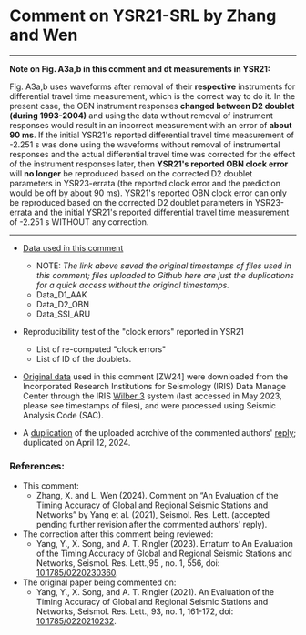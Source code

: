 # Comment on YSR21-SRL by Zhang and Wen
---
__Note on Fig. A3a,b in this comment and dt measurements in YSR21:__

Fig. A3a,b uses waveforms after removal of their __respective__ instruments for differential travel time measurement, which is the correct way to do it. In the present case, the OBN instrument responses __changed between D2 doublet (during 1993-2004)__ and using the data without removal of instrument responses would result in an incorrect measurement with an error of __about 90 ms__. If the initial YSR21's reported differential travel time measurement of -2.251 s was done using the waveforms without removal of instrumental responses and the actual differential travel time was corrected for the effect of the instrument responses later, then __YSR21's reported OBN clock error__ will __no longer__ be reproduced based on the corrected D2 doublet parameters in YSR23-errata (the reported clock error and the prediction would be off by about 90 ms). YSR21's reported OBN clock error can only be reproduced based on the corrected D2 doublet parameters in YSR23-errata and the initial YSR21's reported differential travel time measurement of -2.251 s WITHOUT any correction.

---
- [Data used in this comment](https://drive.google.com/file/d/1sp0piloKrSyO5Pwp5ytfGKvIjlbgTKHx/view?usp=drive_link)
    - NOTE: _The link above saved the original timestamps of files used in this comment; files uploaded to Github here are just the duplications for a quick access without the original timestamps._ 
  - Data_D1_AAK
  - Data_D2_OBN
  - Data_SSI_ARU

- Reproducibility test of the "clock errors" reported in YSR21
  - List of re-computed "clock errors"
  - List of ID of the doublets.

- [Original data](https://drive.google.com/drive/folders/1Z9Y1KwOJ1nUYWizEzCIUrgwJ6zx2vmSA?usp=drive_link) used in this comment [ZW24] were downloaded from the Incorporated Research Institutions for Seismology (IRIS) Data Manage Center through the IRIS [Wilber 3](https://ds.iris.edu/wilber3/) system (last accessed in May 2023, please see timestamps of files), and were processed using Seismic Analysis Code (SAC).

- A [duplication](https://drive.google.com/drive/folders/1dt7Q7btSLQpwpgN-LHVPR6j9Rkt_QtnT?usp=drive_link) of the uploaded acrchive of the commented authors' [reply](https://github.com/yiyanguiuc/Data-used-in-Reply-to-Zhang-and-Wen); duplicated on April 12, 2024.



### References:
- This comment:
  - Zhang, X. and L. Wen (2024). Comment on “An Evaluation of the Timing Accuracy of Global and Regional Seismic Stations and Networks” by Yang et al. (2021), Seismol. Res. Lett. (accepted pending further revision after the commented authors' reply).
- The correction after this comment being reviewed:
  - Yang, Y., X. Song, and A. T. Ringler (2023). Erratum to An Evaluation of the Timing Accuracy of Global and Regional Seismic Stations and Networks, Seismol. Res. Lett.,95 , no. 1, 556, doi: [10.1785/0220230360](https://doi.org/10.1785/0220230360).
- The original paper being commented on:
  - Yang, Y., X. Song, and A. T. Ringler (2021). An Evaluation of the Timing Accuracy of Global and Regional Seismic Stations and Networks, Seismol. Res. Lett., 93, no. 1, 161-172, doi: [10.1785/0220210232](https://doi.org/10.1785/0220210232).
